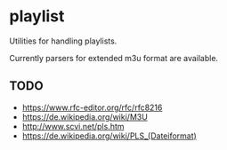 # playlist

Utilities for handling playlists.

Currently parsers for extended m3u format are available.
        
## TODO

* https://www.rfc-editor.org/rfc/rfc8216
* https://de.wikipedia.org/wiki/M3U                         
* http://www.scvi.net/pls.htm
* https://de.wikipedia.org/wiki/PLS_(Dateiformat)
